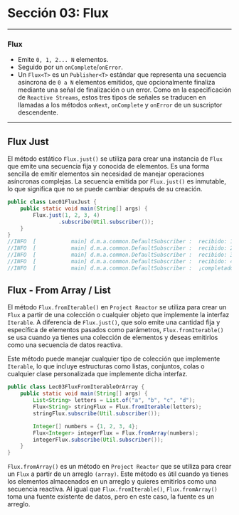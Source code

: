 # Sección 03: Flux

---

### Flux

- Emite `0, 1, 2... N` elementos.
- Seguido por un `onComplete`/`onError`.
- Un `Flux<T>` es un `Publisher<T>` estándar que representa una secuencia asíncrona de `0 a N` elementos emitidos, que
  opcionalmente finaliza mediante una señal de finalización o un error. Como en la especificación de `Reactive Streams`,
  estos tres tipos de señales se traducen en llamadas a los métodos `onNext`, `onComplete` y `onError` de un suscriptor
  descendente.

---

## Flux Just

El método estático `Flux.just()` se utiliza para crear una instancia de `Flux` que emite una secuencia fija y conocida
de elementos. Es una forma sencilla de emitir elementos sin necesidad de manejar operaciones asíncronas complejas. La
secuencia emitida por `Flux.just()` es inmutable, lo que significa que no se puede cambiar después de su creación.

````java
public class Lec01FluxJust {
    public static void main(String[] args) {
        Flux.just(1, 2, 3, 4)
                .subscribe(Util.subscriber());
    }
}
//INFO  [           main] d.m.a.common.DefaultSubscriber :  recibido: 1
//INFO  [           main] d.m.a.common.DefaultSubscriber :  recibido: 2
//INFO  [           main] d.m.a.common.DefaultSubscriber :  recibido: 3
//INFO  [           main] d.m.a.common.DefaultSubscriber :  recibido: 4
//INFO  [           main] d.m.a.common.DefaultSubscriber :  ¡completado!
````

## Flux - From Array / List

El método `Flux.fromIterable()` en `Project Reactor` se utiliza para crear un `Flux` a partir de una colección o
cualquier objeto que implemente la interfaz `Iterable`. A diferencia de `Flux.just()`, que solo emite una cantidad fija
y específica de elementos pasados como parámetros, `Flux.fromIterable()` se usa cuando ya tienes una colección de
elementos y deseas emitirlos como una secuencia de datos reactiva.

Este método puede manejar cualquier tipo de colección que implemente `Iterable`, lo que incluye estructuras como listas,
conjuntos, colas o cualquier clase personalizada que implemente dicha interfaz.

````java
public class Lec03FluxFromIterableOrArray {
    public static void main(String[] args) {
        List<String> letters = List.of("a", "b", "c", "d");
        Flux<String> stringFlux = Flux.fromIterable(letters);
        stringFlux.subscribe(Util.subscriber());

        Integer[] numbers = {1, 2, 3, 4};
        Flux<Integer> integerFlux = Flux.fromArray(numbers);
        integerFlux.subscribe(Util.subscriber());
    }
}
````

`Flux.fromArray()` es un método en `Project Reactor` que se utiliza para crear un `Flux` a partir de un arreglo
`(array)`. Este método es útil cuando ya tienes los elementos almacenados en un arreglo y quieres emitirlos como una
secuencia reactiva. Al igual que `Flux.fromIterable()`, `Flux.fromArray()` toma una fuente existente de datos, pero
en este caso, la fuente es un arreglo.
